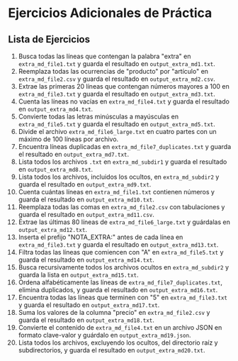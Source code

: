 
# Ejercicios Adicionales de Práctica

## Lista de Ejercicios

1. Busca todas las líneas que contengan la palabra "extra" en `extra_md_file1.txt` y guarda el resultado en `output_extra_md1.txt`.
2. Reemplaza todas las ocurrencias de "producto" por "artículo" en `extra_md_file2.csv` y guarda el resultado en `output_extra_md2.csv`.
3. Extrae las primeras 20 líneas que contengan números mayores a 100 en `extra_md_file3.txt` y guarda el resultado en `output_extra_md3.txt`.
4. Cuenta las líneas no vacías en `extra_md_file4.txt` y guarda el resultado en `output_extra_md4.txt`.
5. Convierte todas las letras minúsculas a mayúsculas en `extra_md_file5.txt` y guarda el resultado en `output_extra_md5.txt`.
6. Divide el archivo `extra_md_file6_large.txt` en cuatro partes con un máximo de 100 líneas por archivo.
7. Encuentra líneas duplicadas en `extra_md_file7_duplicates.txt` y guarda el resultado en `output_extra_md7.txt`.
8. Lista todos los archivos `.txt` en `extra_md_subdir1` y guarda el resultado en `output_extra_md8.txt`.
9. Lista todos los archivos, incluidos los ocultos, en `extra_md_subdir2` y guarda el resultado en `output_extra_md9.txt`.
10. Cuenta cuántas líneas en `extra_md_file1.txt` contienen números y guarda el resultado en `output_extra_md10.txt`.
11. Reemplaza todas las comas en `extra_md_file2.csv` con tabulaciones y guarda el resultado en `output_extra_md11.csv`.
12. Extrae las últimas 80 líneas de `extra_md_file6_large.txt` y guárdalas en `output_extra_md12.txt`.
13. Inserta el prefijo "NOTA_EXTRA:" antes de cada línea en `extra_md_file3.txt` y guarda el resultado en `output_extra_md13.txt`.
14. Filtra todas las líneas que comiencen con "A" en `extra_md_file5.txt` y guarda el resultado en `output_extra_md14.txt`.
15. Busca recursivamente todos los archivos ocultos en `extra_md_subdir2` y guarda la lista en `output_extra_md15.txt`.
16. Ordena alfabéticamente las líneas de `extra_md_file7_duplicates.txt`, elimina duplicados, y guarda el resultado en `output_extra_md16.txt`.
17. Encuentra todas las líneas que terminen con "5" en `extra_md_file3.txt` y guarda el resultado en `output_extra_md17.txt`.
18. Suma los valores de la columna "precio" en `extra_md_file2.csv` y guarda el resultado en `output_extra_md18.txt`.
19. Convierte el contenido de `extra_md_file4.txt` en un archivo JSON en formato clave-valor y guárdalo en `output_extra_md19.json`.
20. Lista todos los archivos, excluyendo los ocultos, del directorio raíz y subdirectorios, y guarda el resultado en `output_extra_md20.txt`.
